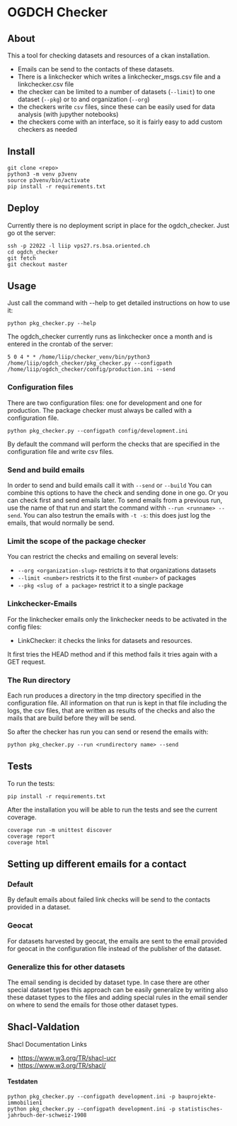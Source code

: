 # OGDCH Checker

## About 

This a tool for checking datasets and resources of a ckan installation.

- Emails can be send to the contacts of these datasets.
- There is a linkchecker which writes a linkchecker_msgs.csv file and a linkchecker.csv file
- the checker can be limited to a number of datasets (`--limit`) to one dataset (`--pkg`) or to and
  organization (`--org`)
- the checkers write `csv` files, since these can be easily used for data analysis (with jupyther notebooks)
- the checkers come with an interface, so it is fairly easy to add custom checkers as needed  
     
  
## Install 

```
git clone <repo>
python3 -m venv p3venv
source p3venv/bin/activate
pip install -r requirements.txt
```

## Deploy

Currently there is no deployment script in place for the ogdch_checker.
Just go ot the server:

```
ssh -p 22022 -l liip vps27.rs.bsa.oriented.ch
cd ogdch_checker
git fetch
git checkout master
``` 

## Usage

Just call the command with --help to get detailed instructions on how to use it:

```
python pkg_checker.py --help
``` 

The ogdch_checker currently runs as linkchecker once a month and
is entered in the crontab of the server:

```
5 0 4 * * /home/liip/checker_venv/bin/python3 /home/liip/ogdch_checker/pkg_checker.py --configpath /home/liip/ogdch_checker/config/production.ini --send
```

### Configuration files

There are two configuration files: one for development and one for production.
The package checker must always be called with a configuration file.

```
python pkg_checker.py --configpath config/development.ini
``` 

By default the command will perform the checks that are specified in the configuration
file and write csv files.

### Send and build emails

In order to send and build emails call it with `--send` or `--build`
You can combine this options to have the check and sending done in one go.
Or you can check first and send emails later. To send emails from a previous run,
use the name of that run and start the command withh `--run <runname> --send`.
You can also testrun the emails with `-t -s`: this does just log the emails, that would normally be send.

### Limit the scope of the package checker

You can restrict the checks and emailing on several levels:

- `--org <organization-slug>` restricts it to that organizations datasets
- `--limit <number>` restricts it to the first `<number>` of packages
- `--pkg <slug of a package>` restrict it to a single package

### Linkchecker-Emails

For the linkchecker emails only the linkchecker needs to be activated in the config files:

- LinkChecker: it checks the links for datasets and resources. 

It first tries the HEAD method and if this method fails it tries again with a GET request.

### The Run directory

Each run produces a directory in the tmp directory specified in the configuration file.
All information on that run is kept in that file including the logs, the csv files, that 
are written as results of the checks and also the mails that are build before they will be send.

So after the checker has run you can send or resend the emails with:

```
python pkg_checker.py --run <rundirectory name> --send
``` 

## Tests

To run the tests: 

```
pip install -r requirements.txt
```

After the installation you will be able to run the tests and see the current coverage.

```
coverage run -m unittest discover
coverage report
coverage html
```

## Setting up different emails for a contact

### Default

By default emails about failed link checks will be send to the contacts provided
in a dataset.

### Geocat

For datasets harvested by geocat, the emails are sent to the email provided for geocat in
the configuration file instead of the publisher of the dataset.

### Generalize this for other datasets

The email sending is decided by dataset type. In case there are other special dataset types this approach
can be easily generalize by writing also these dataset types to the files and adding special rules
in the email sender on where to send the emails for those other dataset types.

## Shacl-Valdation

Shacl Documentation Links
- https://www.w3.org/TR/shacl-ucr
- https://www.w3.org/TR/shacl/

#### Testdaten

```
python pkg_checker.py --configpath development.ini -p bauprojekte-immobilien1
python pkg_checker.py --configpath development.ini -p statistisches-jahrbuch-der-schweiz-1908
```
